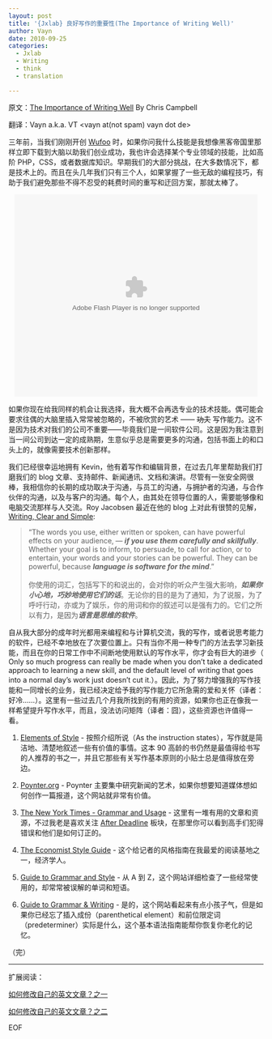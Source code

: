```yaml
---
layout: post
title: '{Jxlab} 良好写作的重要性(The Importance of Writing Well)'
author: Vayn
date: 2010-09-25
categories:
  - Jxlab
  - Writing
  - think
  - translation

---
```

原文：[The Importance of Writing Well](http://particletree.com/notebook/writing-resources/) By Chris Campbell

翻译：Vayn a.k.a. VT &lt;vayn at(not spam) vayn dot de&gt;

三年前，当我们刚刚开创 [Wufoo](http://wufoo.com) 时，如果你问我什么技能是我想像黑客帝国里那样立即下载到大脑以助我们创业成功，我也许会选择某个专业领域的技能，比如高阶 PHP，CSS，或者数据库知识。早期我们的大部分挑战，在大多数情况下，都是技术上的。而且在头几年我们只有三个人，如果掌握了一些无敌的编程技巧，有助于我们避免那些不得不忍受的耗费时间的重写和迂回方案，那就太棒了。

<p style="text-align:center;"><embed src="http://player.youku.com/player.php/sid/XNTU3ODA4/v.swf" quality="high" width="480" height="400" align="middle" allowScriptAccess="sameDomain" type="application/x-shockwave-flash"></embed></p>

<p>如果你现在给我同样的机会让我选择，我大概不会再选专业的技术技能。偶可能会要求往偶的大脑里插入常常被忽略的，不被欣赏的艺术 —— <del>功夫</del> 写作能力。这不是因为技术对我们的公司不重要——毕竟我们是一间软件公司。这是因为我注意到当一间公司到达一定的成熟期，生意似乎总是需要更多的沟通，包括书面上的和口头上的，就像需要技术创新那样。</p>

我们已经很幸运地拥有 Kevin，他有着写作和编辑背景，在过去几年里帮助我们打磨我们的 blog 文章、支持邮件、新闻通讯、文档和演讲。尽管有一张安全网很棒，我相信你的长期的成功取决于沟通，与员工的沟通，与拥护者的沟通，与合作伙伴的沟通，以及与客户的沟通。每个人，由其处在领导位置的人，需要能够像和电脑交流那样与人交流。Roy Jacobsen 最近在他的 blog 上对此有很赞的见解，[Writing, Clear and Simple](http://rmjacobsen.squarespace.com/about/):

<blockquote>
“The words you use, either written or spoken, can have powerful effects on your audience‚ — <strong><em>if you use them carefully and skillfully</em></strong>. Whether your goal is to inform, to persuade, to call for action, or to entertain, your words and your stories can be powerful. They can be powerful, because <strong><em>language is software for the mind</em></strong>.”<br /><br />
你使用的词汇，包括写下的和说出的，会对你的听众产生强大影响，<strong><em>如果你小心地，巧妙地使用它们的话</em></strong>。无论你的目的是为了通知，为了说服，为了呼吁行动，亦或为了娱乐，你的用词和你的叙述可以是强有力的。它们之所以有力，是因为<strong><em>语言是思维的软件</em></strong>。
</blockquote>

自从我大部分的成年时光都用来编程和与计算机交流，我的写作，或者说思考能力的软件，已经不幸地放在了次要位置上。只有当你不用一种专门的方法去学习新技能，而且在你的日常工作中不间断地使用默认的写作水平，你才会有巨大的进步（ Only so much progress can really be made when you don’t take a dedicated approach to learning a new skill, and the default level of writing that goes into a normal day’s work just doesn’t cut it.）。因此，为了努力增强我的写作技能和一同增长的业务，我已经决定给予我的写作能力它所急需的爱和关怀（译者：好冷……）。这里有一些过去几个月我所找到的有用的资源，如果你也正在像我一样希望提升写作水平，而且，没法访问矩阵（译者：囧），这些资源也许值得一看。

1. [Elements of Style](http://www.amazon.com/Elements-Style-Fourth-William-Strunk/dp/020530902X) - 按照介绍所说（As the instruction states），写作就是简洁地、清楚地叙述一些有价值的事情。这本 90 高龄的书仍然是最值得给书写的人推荐的书之一，并且它那些有关写作基本原则的小贴士总是值得放在旁边。

2. [Poynter.org](http://www.poynter.org) - Poynter 主要集中研究新闻的艺术，如果你想要知道媒体想如何创作一篇报道，这个网站就非常有价值。

3. [The New York Times - Grammar and Usage](http://topics.nytimes.com/topics/reference/timestopics/subjects/e/english_language/grammar/index.html) - 这里有一堆有用的文章和资源，不过我老是喜欢关注 [After Deadline](http://topics.blogs.nytimes.com/tag/after-deadline/) 板块，在那里你可以看到高手们犯得错误和他们是如何订正的。

4. [The Economist Style Guide](http://www.economist.com/research/styleguide/) - 这个给记者的风格指南在我最爱的阅读基地之一，经济学人。

5. [Guide to Grammar and Style](http://andromeda.rutgers.edu/~jlynch/Writing/a.html) - 从 A 到 Z，这个网站详细检查了一些经常使用的，却常常被误解的单词和短语。

6. [Guide to Grammar & Writing](http://grammar.ccc.commnet.edu/grammar/) - 是的，这个网站看起来有点小孩子气，但是如果你已经忘了插入成份（parenthetical element）和前位限定词（predeterminer）实际是什么，这个基本语法指南能帮你恢复你老化的记忆。

（完）

---

扩展阅读：

[如何修改自己的英文文章？之一](http://newgenerationresearcher.blogspot.com/2010/09/blog-post_24.html)

[如何修改自己的英文文章？之二](http://newgenerationresearcher.blogspot.com/2010/09/blog-post_26.html)

EOF
